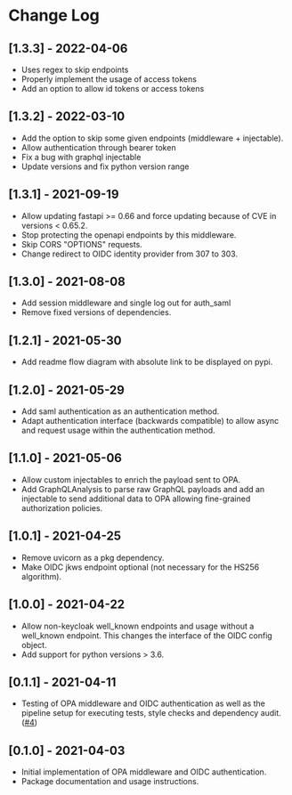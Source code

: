 # Change Log

## [1.3.3] - 2022-04-06
- Uses regex to skip endpoints
- Properly implement the usage of access tokens
- Add an option to allow id tokens or access tokens

## [1.3.2] - 2022-03-10
- Add the option to skip some given endpoints (middleware + injectable).
- Allow authentication through bearer token
- Fix a bug with graphql injectable
- Update versions and fix python version range

## [1.3.1] - 2021-09-19

- Allow updating fastapi >= 0.66 and force updating because of CVE in
  versions < 0.65.2.
- Stop protecting the openapi endpoints by this middleware.
- Skip CORS "OPTIONS" requests.
- Change redirect to OIDC identity provider from 307 to 303.

## [1.3.0] - 2021-08-08

- Add session middleware and single log out for auth_saml
- Remove fixed versions of dependencies.

## [1.2.1] - 2021-05-30

- Add readme flow diagram with absolute link to be displayed on pypi.

## [1.2.0] - 2021-05-29

- Add saml authentication as an authentication method.
- Adapt authentication interface (backwards compatible) to allow async and
  request usage within the authentication method.

## [1.1.0] - 2021-05-06

- Allow custom injectables to enrich the payload sent to OPA.
- Add GraphQLAnalysis to parse raw GraphQL payloads and add an injectable to
  send additional data to OPA allowing fine-grained authorization policies.

## [1.0.1] - 2021-04-25

- Remove uvicorn as a pkg dependency.
- Make OIDC jkws endpoint optional (not necessary for the HS256 algorithm).

## [1.0.0] - 2021-04-22

- Allow non-keycloak well_known endpoints and usage without a well_known
  endpoint. This changes the interface of the OIDC config object.
- Add support for python versions > 3.6.

## [0.1.1] - 2021-04-11

- Testing of OPA middleware and OIDC authentication as well as the
  pipeline setup for executing tests, style checks and dependency audit.
  ([#4](https://github.com/busykoala/fastapi-opa/pull/4))
  
## [0.1.0] - 2021-04-03

- Initial implementation of OPA middleware and OIDC authentication.
- Package documentation and usage instructions.
